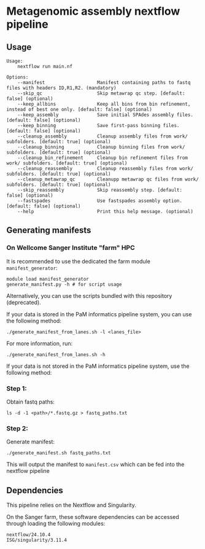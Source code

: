 # Metagenomic assembly nextflow pipeline

## Usage

```
Usage:
    nextflow run main.nf

Options:
    --manifest                   Manifest containing paths to fastq files with headers ID,R1,R2. (mandatory)
    --skip_qc                    Skip metawrap qc step. [default: false] (optional)
    --keep_allbins               Keep all bins from bin refinement, instead of best one only. [default: false] (optional)
    --keep_assembly              Save initial SPAdes assembly files. [default: false] (optional)
    --keep_binning               Save first-pass binning files. [default: false] (optional)
    --cleanup_assembly           Cleanup assembly files from work/ subfolders. [default: true] (optional)
    --cleanup_binning            Cleanup binning files from work/ subfolders. [default: true] (optional)
    --cleanup_bin_refinement     Cleanup bin refinement files from work/ subfolders. [default: true] (optional)
    --cleanup_reassembly         Cleanup reassembly files from work/ subfolders. [default: true] (optional)
    --cleanup_metawrap_qc        Cleanupp metawrap qc files from work/ subfolders. [default: true] (optional)
    --skip_reassembly            Skip reassembly step. [default: false] (optional)
    --fastspades                 Use fastspades assembly option. [default: false] (optional)
    --help                       Print this help message. (optional)
```

## Generating manifests

### On Wellcome Sanger Institute "farm" HPC

It is recommended to use the dedicated the farm module `manifest_generator`:

```
module load manifest_generator
generate_manifest.py -h # for script usage
```

Alternatively, you can use the scripts bundled with this repository (deprecated).

If your data is stored in the PaM informatics pipeline system, you can use the following method:

```
./generate_manifest_from_lanes.sh -l <lanes_file>
```

For more information, run:

```
./generate_manifest_from_lanes.sh -h
```

If your data is not stored in the PaM informatics pipeline system, use the following method:

### Step 1:

Obtain fastq paths:

```
ls -d -1 <path>/*.fastq.gz > fastq_paths.txt
```

### Step 2:

Generate manifest:

```
./generate_manifest.sh fastq_paths.txt
```

This will output the manifest to `manifest.csv` which can be fed into the nextflow pipeline

## Dependencies

This pipeline relies on the Nextflow and Singularity.

On the Sanger farm, these software dependencies can be accessed through loading the following modules:

```
nextflow/24.10.4
ISG/singularity/3.11.4
```
